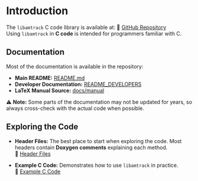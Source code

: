 # Introduction

The `libamtrack` C code library is available at: 🔗 [GitHub Repository](https://github.com/libamtrack/library)  
Using `libamtrack` in **C code** is intended for programmers familiar with C.  

## Documentation  

Most of the documentation is available in the repository:

- **Main README:** [README.md](https://github.com/libamtrack/library/blob/master/README.md)  
- **Developer Documentation:** [README_DEVELOPERS](https://github.com/libamtrack/library/blob/master/README_DEVELOPERS)  
- **LaTeX Manual Source:** [docs/manual](https://github.com/libamtrack/library/tree/master/docs/manual)  

⚠ **Note:** Some parts of the documentation may not be updated for years, so always cross-check with the actual code when possible.  

## Exploring the Code  

- **Header Files:** The best place to start when exploring the code. Most headers contain **Doxygen comments** explaining each method.  
  🔗 [Header Files](https://github.com/libamtrack/library/tree/master/include)  

- **Example C Code:** Demonstrates how to use `libamtrack` in practice.  
  🔗 [Example C Code](https://github.com/libamtrack/library/tree/master/example/demo)  
